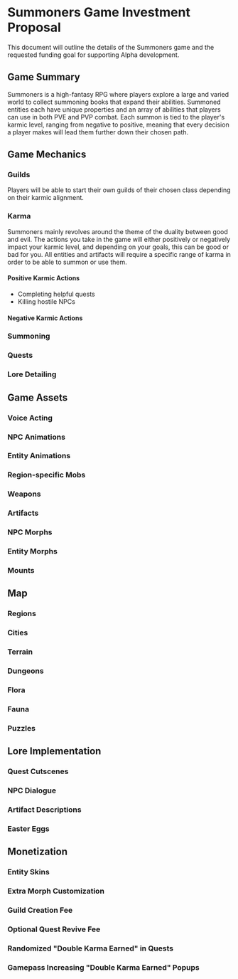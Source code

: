 # Summoners Game Investment Proposal
This document will outline the details of the Summoners game and the requested funding goal for supporting Alpha development.

## Game Summary
Summoners is a high-fantasy RPG where players explore a large and varied world to collect summoning books that expand their abilities. Summoned entities each have unique properties and an array of abilities that players can use in both PVE and PVP combat. Each summon is tied to the player's karmic level, ranging from negative to positive, meaning that every decision a player makes will lead them further down their chosen path.

## Game Mechanics
### Guilds
Players will be able to start their own guilds of their chosen class depending on their karmic alignment.

### Karma
Summoners mainly revolves around the theme of the duality between good and evil. The actions you take in the game will either positively or negatively impact your karmic level, and depending on your goals, this can be good or bad for you. All entities and artifacts will require a specific range of karma in order to be able to summon or use them.
#### Positive Karmic Actions
- Completing helpful quests
- Killing hostile NPCs
#### Negative Karmic Actions


### Summoning
### Quests
### Lore Detailing

## Game Assets
### Voice Acting
### NPC Animations
### Entity Animations
### Region-specific Mobs
### Weapons
### Artifacts
### NPC Morphs
### Entity Morphs
### Mounts

## Map
### Regions
### Cities
### Terrain
### Dungeons
### Flora
### Fauna
### Puzzles

## Lore Implementation
### Quest Cutscenes
### NPC Dialogue
### Artifact Descriptions
### Easter Eggs

## Monetization
### Entity Skins
### Extra Morph Customization
### Guild Creation Fee
### Optional Quest Revive Fee
### Randomized "Double Karma Earned" in Quests
### Gamepass Increasing "Double Karma Earned" Popups
